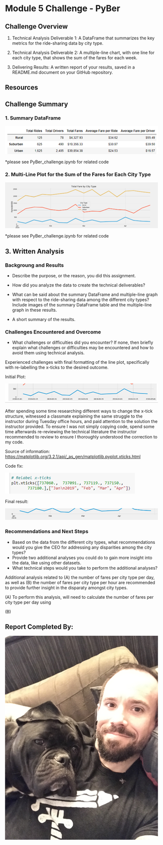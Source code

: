 # Module 5 Challenge - PyBer


## Challenge Overview

1. Technical Analysis Deliverable 1: A DataFrame that summarizes the key metrics for the ride-sharing data by city type.

2. Technical Analysis Deliverable 2: A multiple-line chart, with one line for each city type, that shows the sum of the fares for each week.

3. Delivering Results: A written report of your results, saved in a README.md document on your GitHub repository.

## Resources

## Challenge Summary

### 1. Summary DataFrame

![](images/Tech_Analysis_1_Summary_DataFrame.PNG)

*please see PyBer_challenge.ipynb for related code

### 2. Multi-Line Plot for the Sum of the Fares for Each City Type

![](images/Tech_Analysis_2_Multi-Line_Plot.PNG) 

*please see PyBer_challenge.ipynb for related code

## 3. Written Analysis

### Backgroung and Results

- Describe the purpose, or the reason, you did this assignment.

- How did you analyze the data to create the technical deliverables?

- What can be said about the summary DataFrame and multiple-line graph with respect to the ride-sharing data among the different city types? Include images of the summary DataFrame table and the multiple-line graph in these results.

- A short summary of the results.

### Challenges Encountered and Overcome

- What challenges or difficulties did you encounter? If none, then briefly explain what challenges or difficulties may be encountered and how to avoid them using technical analysis.

Experienced challenges with final formatting of the line plot, specifically with re-labelling the x-ticks to the desired outcome. 

Initial Plot:

![](images/tech_challenge_pre.PNG)

After spending some time researching different ways to change the x-tick structure, witnessed a classmate explaining the same struggle to the instructor during Tuesday office hours, and paid attention to the solution the instructor provided. To ensure I was not simply copying code, spend some time afterwards re-reviewing the technical literature the instructor recommended to review to ensure I thoroughly understood the correction to my code. 

Source of information: https://matplotlib.org/3.2.1/api/_as_gen/matplotlib.pyplot.xticks.html

Code fix:

![](images/tech_challenge_code_fix.PNG)

Final result:

![](images/tech_challenge_post.PNG)

### Recommendations and Next Steps

- Based on the data from the different city types, what recommendations would you give the CEO for addressing any disparities among the city types?
- Provide two additional analyses you could do to gain more insight into the data, like using other datasets.
- What technical steps would you take to perform the additional analyses?


Additional analysis related to (A) the number of fares per city type per day, as well as (B) the number of fares per city type per hour are recommended to provide further insight in the disparaty amongst city types.

(A) To perform this analysis, will need to calculate the number of fares per city type per day using 

(B) 
## Report Completed By:
![](images/salvador_and_I.jpg)
